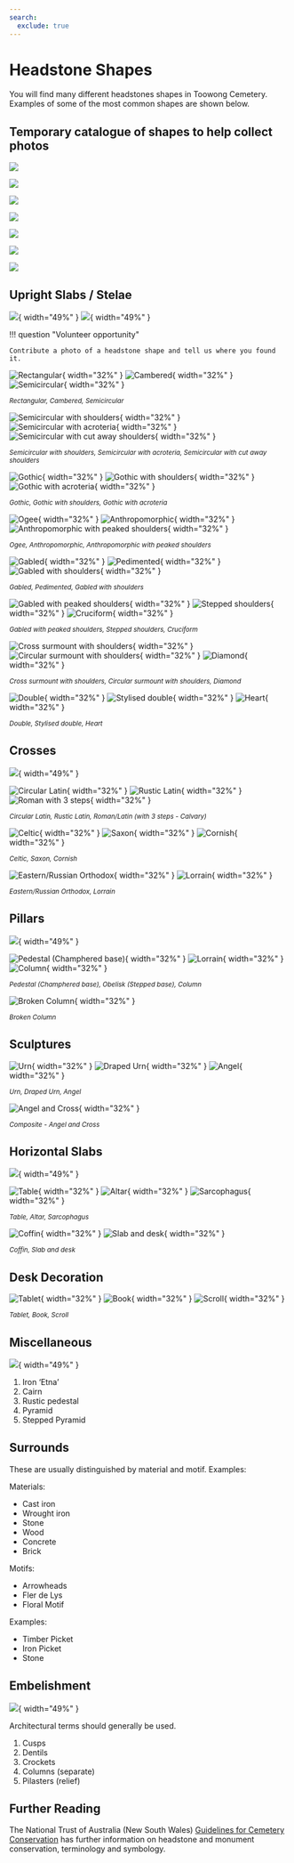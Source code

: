 ```yaml
---
search:
  exclude: true
---
```


#  Headstone Shapes

You will find many different headstones shapes in Toowong Cemetery. Examples of some of the most common shapes are shown below. 

## Temporary catalogue of shapes to help collect photos

![](../assets/slabs-1.png)

![](../assets/slabs-2.png)

![](../assets/crosses.png)

![](../assets/pillars.png)

![](../assets/horizontal-slabs-and-desks.png)

![](../assets/miscellaneous-and-surrounds.png)

![](../assets/embelishment.png)

## Upright Slabs / Stelae

![](../assets/slabs-1.png){ width="49%" } ![](../assets/slabs-2.png){ width="49%" }

!!! question "Volunteer opportunity"

    Contribute a photo of a headstone shape and tell us where you found it. 
    
    
![Rectangular](../assets/rectangular.jpg){ width="32%" } ![Cambered](../assets/cambered.jpg){ width="32%" } ![Semicircular](../assets/semicircular.jpg){ width="32%" }

*<small>Rectangular, Cambered, Semicircular</small>*

![Semicircular with shoulders](../assets/semicircular-with-shoulders.jpg){ width="32%" } ![Semicircular with acroteria](../assets/semicircular-with-acroteria.jpg){ width="32%" } ![Semicircular with cut away shoulders](../assets/semicircular-with-cut-away-shoulders.jpg){ width="32%" }

*<small>Semicircular with shoulders, Semicircular with acroteria, Semicircular with cut away shoulders</small>*

![Gothic](../assets/gothic.jpg){ width="32%" } ![Gothic with shoulders](../assets/gothic-with-shoulders-2.jpg){ width="32%" } ![Gothic with acroteria](../assets/gothic-with-acroteria.jpg){ width="32%" }

*<small>Gothic, Gothic with shoulders, Gothic with acroteria </small>*

![Ogee](../assets/ogee.jpg){ width="32%" } ![Anthropomorphic](../assets/anthropomorphic.jpg){ width="32%" } ![Anthropomorphic with peaked shoulders](../assets/anthropomorphic-with-peaked-shoulders.jpg){ width="32%" }

*<small>Ogee, Anthropomorphic, Anthropomorphic with peaked shoulders</small>*

![Gabled](../assets/gabled.jpg){ width="32%" } ![Pedimented](../assets/pedimented.jpg){ width="32%" } ![Gabled with shoulders](../assets/gabled-with-shoulders.jpg){ width="32%" }

*<small>Gabled, Pedimented, Gabled with shoulders</small>*

![Gabled with peaked shoulders](../assets/gabled-with-peaked-shoulders.jpg){ width="32%" } ![Stepped shoulders](../assets/stepped-shoulders.jpg){ width="32%" } ![Cruciform](../assets/cruciform.jpg){ width="32%" }

*<small>Gabled with peaked shoulders, Stepped shoulders, Cruciform</small>*

![Cross surmount with shoulders](../assets/cross-surmount-with-shoulders.jpg){ width="32%" } ![Circular surmount with shoulders](../assets/circular-surmount-with-shoulders.jpg){ width="32%" } ![Diamond](../assets/diamond.jpg){ width="32%" }

*<small>Cross surmount with shoulders, Circular surmount with shoulders, Diamond</small>*

![Double](../assets/double.jpg){ width="32%" } ![Stylised double](../assets/stylised-double.jpg){ width="32%" } ![Heart](../assets/heart.jpg){ width="32%" }

*<small>Double, Stylised double, Heart</small>*

<!-- 
1. Rectangular
2. Cambered
3. Semicircular
4. Semicircular with shoulders
5. Semicircular with acroteria
6. Semicircular with cut away shoulders
7. Gothic
8. Gothic with shoulders
9. Gothic with acroteria
10. Ogee
11. Anthropomorphic
12. Anthropomorphic with peaked shoulders
13. Gabled 
14. Pedimented
15. Gabled with shoulders
16. Gabled with peaked shoulders
17. Stepped shoulders
18. Cruciform
19. Cross surmount with shoulders
20. Circular surmount with shoulders
21. Diamond
22. Double
23. Stylised double 
24. Miscellaneous e.g. Heart
-->

## Crosses

![](../assets/crosses.png){ width="49%" }


![Circular Latin](../assets/circular-latin.jpg){ width="32%" } ![Rustic Latin](../assets/rustic-latin.jpg){ width="32%" } ![Roman with 3 steps](../assets/roman-3-steps.jpg){ width="32%" }

*<small>Circular Latin, Rustic Latin, Roman/Latin (with 3 steps - Calvary)</small>*

![Celtic](../assets/celtic.jpg){ width="32%" } ![Saxon](../assets/saxon.jpg){ width="32%" } ![Cornish](../assets/cornish.jpg){ width="32%" }

*<small>Celtic, Saxon, Cornish</small>*

![Eastern/Russian Orthodox](../assets/orthodox.jpg){ width="32%" } ![Lorrain](../assets/lorrain.jpg){ width="32%" } 

*<small>Eastern/Russian Orthodox, Lorrain</small>*

<!--
1. Circular Latin
2. Rustic Latin
3. Roman/Latin (with 3 steps - Calvary)
4. Celtic
5. Saxon
6. Cornish
7. Eastern/Russian Orthodox
8. Lorrain
-->

## Pillars

![](../assets/pillars.png){ width="49%" } 


![Pedestal (Champhered base)](../assets/pedestal.jpg){ width="32%" } ![Lorrain](../assets/lorrain.jpg){ width="32%" } ![Column](../assets/column.jpg){ width="32%" }

*<small>Pedestal (Champhered base), Obelisk (Stepped base), Column</small>*


![Broken Column](../assets/broken-column.jpg){ width="32%" } 

*<small>Broken Column</small>*

<!--
1. Pedestal (Champhered base)
2. Obelisk (Stepped base)
3. Column
4. Broken Column
-->

## Sculptures

![Urn](../assets/urn.jpg){ width="32%" } ![Draped Urn](../assets/draped-urn-2.jpg){ width="32%" } ![Angel](../assets/angel.jpg){ width="32%" }

*<small>Urn, Draped Urn, Angel</small>*

![Angel and Cross](../assets/angel-and-cross.jpg){ width="32%" } 

*<small>Composite - Angel and Cross</small>*

<!--
1. Urn
2. Draped Urn
3. Angel
4. Composite - Angel and Cross
-->

## Horizontal Slabs

![](../assets/horizontal-slabs-and-desks.png){ width="49%" }

![Table](../assets/table.jpg){ width="32%" } ![Altar](../assets/altar.jpg){ width="32%" } ![Sarcophagus](../assets/sarcophagus.jpg){ width="32%" }

*<small>Table, Altar, Sarcophagus</small>*

![Coffin](../assets/coffin.jpg){ width="32%" } ![Slab and desk](../assets/slab-and-desk.jpg){ width="32%" } 

*<small>Coffin, Slab and desk</small>*

<!--
1. Table
3. Altar
4. Sarcophagus
5. Coffin
6. Slab and desk
-->

## Desk Decoration

![Tablet](../assets/tablet.jpg){ width="32%" } ![Book](../assets/book.jpg){ width="32%" } ![Scroll](../assets/scroll.jpg){ width="32%" }

*<small>Tablet, Book, Scroll</small>*

<!--
1. Tablet
2. Book
3. Scroll
-->

## Miscellaneous

![](../assets/miscellaneous-and-surrounds.png){ width="49%" }

1. Iron ‘Etna’ 
2. Cairn 
3. Rustic pedestal
4. Pyramid 
5. Stepped Pyramid


## Surrounds

These are usually distinguished by material and motif. Examples: 

Materials: 

- Cast iron 
- Wrought iron
- Stone
- Wood
- Concrete
- Brick
 
 Motifs: 
 
- Arrowheads
- Fler de Lys
- Floral Motif

Examples: 

- Timber Picket
- Iron Picket
- Stone

## Embelishment

![](../assets/embelishment.png){ width="49%" }

Architectural terms should generally be used.

1. Cusps
2. Dentils 
3. Crockets
4. Columns (separate)
5. Pilasters (relief) 


## Further Reading

The National Trust of Australia (New South Wales) [Guidelines for Cemetery Conservation](https://www.nationaltrust.org.au/services/cemetery-conservation/) has further information on headstone and monument conservation, terminology and symbology. 
